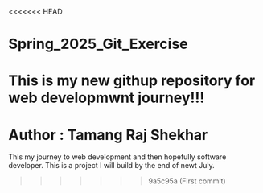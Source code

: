 <<<<<<< HEAD
# Spring_2025_Git_Exercise
This is my new githup repository for web developmwnt journey!!!
=======
# Author : Tamang Raj Shekhar


This my journey to web development and then hopefully software developer. This is a project I will build by the end of newt July.
>>>>>>> 9a5c95a (First commit)
